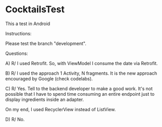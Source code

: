 # CocktailsTest

This a test in Android

Instructions:

Please test the branch "development".

Questions:

A) R/ I used Retrofit. So, with ViewModel I consume the date via Retrofit.

B) R/ I used the approach 1 Activity, N fragments. It is the new approach encouraged by Google (check codelabs).

C) R/ Yes. Tell to the backend developer to make a good work. It's not possible that I have to spend time consuming an entire endpoint just to display ingredients inside an adapter.

On my end, I used RecyclerView instead of ListView. 

D) R/ No.
